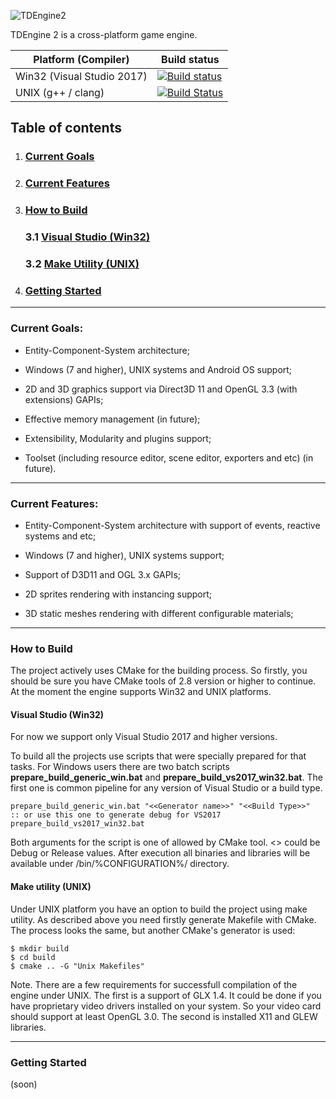![TDEngine2](https://i.imgur.com/Q8QlaxD.png)

TDEngine 2 is a cross-platform game engine.

| Platform (Compiler) | Build status  |
|--|--|
| Win32 (Visual Studio 2017) |[![Build status](https://ci.appveyor.com/api/projects/status/dyp34r05yfxii09m?svg=true)](https://ci.appveyor.com/project/bnoazx005/tdengine2) |
| UNIX (g++ / clang) |[![Build Status](https://travis-ci.org/bnoazx005/TDEngine2.svg?branch=master)](https://travis-ci.org/bnoazx005/TDEngine2) |


## Table of contents

1. ### [Current Goals](#current-goals)
2. ### [Current Features](#current-features)
3. ### [How to Build](#how-to-build)

    ### 3.1 [Visual Studio (Win32)](#vs-win32)

    ### 3.2 [Make Utility (UNIX)](#make-unix)
    
4. ### [Getting Started](#getting-started)

***

### Current Goals:<a name="current-goals"></a>

* Entity-Component-System architecture;

* Windows (7 and higher), UNIX systems and Android OS support;

* 2D and 3D graphics support via Direct3D 11 and OpenGL 3.3 (with extensions) GAPIs;

* Effective memory management (in future);

* Extensibility, Modularity and plugins support;

* Toolset (including resource editor, scene editor, exporters and etc) (in future).

***

### Current Features:<a name="current-features"></a>

* Entity-Component-System architecture with support of events, reactive systems and etc;

* Windows (7 and higher), UNIX systems support;

* Support of D3D11 and OGL 3.x GAPIs;

* 2D sprites rendering with instancing support;

* 3D static meshes rendering with different configurable materials;

***

### How to Build<a name="how-to-build"></a>

The project actively uses CMake for the building process. So firstly, you should be sure you have 
CMake tools of 2.8 version or higher to continue. At the moment the engine supports Win32 and UNIX 
platforms.

#### Visual Studio (Win32)<a name="vs-win32"></a>

For now we support only Visual Studio 2017 and higher versions.

To build all the projects use scripts that were specially prepared for that tasks. For Windows users there are
two batch scripts **prepare_build_generic_win.bat** and **prepare_build_vs2017_win32.bat**. The first one is common 
pipeline for any version of Visual Studio or a build type.

```console
prepare_build_generic_win.bat "<<Generator name>>" "<<Build Type>>"
:: or use this one to generate debug for VS2017
prepare_build_vs2017_win32.bat
```

Both arguments for the script is one of allowed by CMake tool. <<Build Type>> could be Debug or Release values.
After execution all binaries and libraries will be available under /bin/%CONFIGURATION%/ directory.

#### Make utility (UNIX)<a name="make-unix"></a>

Under UNIX platform you have an option to build the project using make utility. As described above you
need firstly generate Makefile with CMake. The process looks the same, but another CMake's generator
is used:
```console
$ mkdir build
$ cd build
$ cmake .. -G "Unix Makefiles"
```

Note. There are a few requirements for successfull compilation of the engine under UNIX. The first is
a support of GLX 1.4. It could be done if you have proprietary video drivers installed on your system.
So your video card should support at least OpenGL 3.0. The second is installed X11 and GLEW libraries.

***

### Getting Started<a name="getting-started"></a>

(soon)

